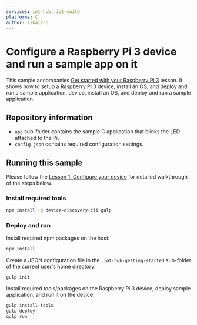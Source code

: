 ```yaml
---
services: iot-hub, iot-suite
platforms: C
author: zikalino
---
```


# Configure a Raspberry Pi 3 device and run a sample app on it
This sample accompanies [Get started with your Raspberry Pi 3](https://azure.microsoft.com/en-us/documentation/articles/iot-hub-raspberry-pi-kit-c-lesson1-configure-your-device/) lesson. It shows how to setup a Raspberry Pi 3 device, install an OS, and deploy and run a sample application.
device, install an OS, and deploy and run a sample application.

## Repository information
- `app` sub-folder contains the sample C application that blinks the LED attached to the Pi.
- `config.json` contains required configuration settings.

## Running this sample
Please follow the [Lesson 1: Configure your device](https://azure.microsoft.com/en-us/documentation/articles/iot-hub-raspberry-pi-kit-c-lesson1-configure-your-device/) for detailed walkthrough of the steps below.

### Install required tools

```bash
npm install -g device-discovery-cli gulp
```

### Deploy and run

Install required npm packages on the host:
```bash
npm install
```
Create a JSON configuration file in the `.iot-hub-getting-started` sub-folder of the current user's home directory:
```bash
gulp init
```

Install required tools/packages on the Raspberry Pi 3 device, deploy sample application, and run it on the device:
```bash
gulp install-tools
gulp deploy
gulp run
```

